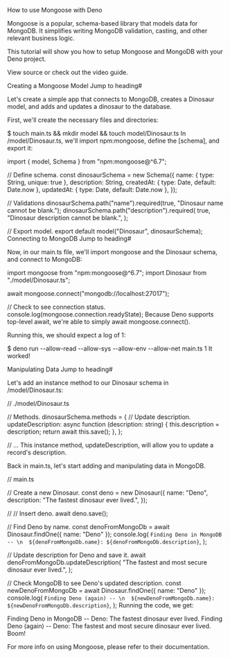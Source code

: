 How to use Mongoose with Deno

Mongoose is a popular, schema-based library that models data for MongoDB. It simplifies writing MongoDB validation, casting, and other relevant business logic.

This tutorial will show you how to setup Mongoose and MongoDB with your Deno project.

View source or check out the video guide.

Creating a Mongoose Model Jump to heading#

Let's create a simple app that connects to MongoDB, creates a Dinosaur model, and adds and updates a dinosaur to the database.

First, we'll create the necessary files and directories:

$ touch main.ts && mkdir model && touch model/Dinosaur.ts
In /model/Dinosaur.ts, we'll import npm:mongoose, define the [schema], and export it:

import { model, Schema } from "npm:mongoose@^6.7";

// Define schema.
const dinosaurSchema = new Schema({
  name: { type: String, unique: true },
  description: String,
  createdAt: { type: Date, default: Date.now },
  updatedAt: { type: Date, default: Date.now },
});

// Validations
dinosaurSchema.path("name").required(true, "Dinosaur name cannot be blank.");
dinosaurSchema.path("description").required(
  true,
  "Dinosaur description cannot be blank.",
);

// Export model.
export default model("Dinosaur", dinosaurSchema);
Connecting to MongoDB Jump to heading#

Now, in our main.ts file, we'll import mongoose and the Dinosaur schema, and connect to MongoDB:

import mongoose from "npm:mongoose@^6.7";
import Dinosaur from "./model/Dinosaur.ts";

await mongoose.connect("mongodb://localhost:27017");

// Check to see connection status.
console.log(mongoose.connection.readyState);
Because Deno supports top-level await, we're able to simply await mongoose.connect().

Running this, we should expect a log of 1:

$ deno run --allow-read --allow-sys --allow-env --allow-net main.ts
1
It worked!

Manipulating Data Jump to heading#

Let's add an instance method to our Dinosaur schema in /model/Dinosaur.ts:

// ./model/Dinosaur.ts

// Methods.
dinosaurSchema.methods = {
  // Update description.
  updateDescription: async function (description: string) {
    this.description = description;
    return await this.save();
  },
};

// ...
This instance method, updateDescription, will allow you to update a record's description.

Back in main.ts, let's start adding and manipulating data in MongoDB.

// main.ts

// Create a new Dinosaur.
const deno = new Dinosaur({
  name: "Deno",
  description: "The fastest dinosaur ever lived.",
});

// // Insert deno.
await deno.save();

// Find Deno by name.
const denoFromMongoDb = await Dinosaur.findOne({ name: "Deno" });
console.log(
  `Finding Deno in MongoDB -- \n  ${denoFromMongoDb.name}: ${denoFromMongoDb.description}`,
);

// Update description for Deno and save it.
await denoFromMongoDb.updateDescription(
  "The fastest and most secure dinosaur ever lived.",
);

// Check MongoDB to see Deno's updated description.
const newDenoFromMongoDb = await Dinosaur.findOne({ name: "Deno" });
console.log(
  `Finding Deno (again) -- \n  ${newDenoFromMongoDb.name}: ${newDenoFromMongoDb.description}`,
);
Running the code, we get:

Finding Deno in MongoDB --
  Deno: The fastest dinosaur ever lived.
Finding Deno (again) --
  Deno: The fastest and most secure dinosaur ever lived.
Boom!

For more info on using Mongoose, please refer to their documentation.
